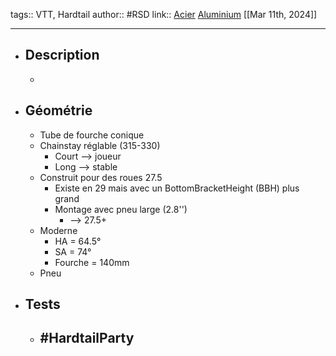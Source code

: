 tags:: VTT, Hardtail
author:: #RSD
link:: [Acier](https://www.rsdbikes.com/middlechild-v2-chromoly) [Aluminium](https://www.rsdbikes.com/middlechild-v2-aluminum) 
[[Mar 11th, 2024]]
***

- ## Description
	-
- ## Géométrie
	- Tube de fourche conique
	- Chainstay réglable (315-330)
		- Court --> joueur
		- Long --> stable
	- Construit pour des roues 27.5
		- Existe en 29 mais avec un BottomBracketHeight (BBH) plus grand
		- Montage avec pneu large (2.8'')
			- --> 27.5+
	- Moderne
		- HA = 64.5°
		- SA = 74°
		- Fourche = 140mm
	- Pneu
- ## Tests
	- #HardtailParty
		-
